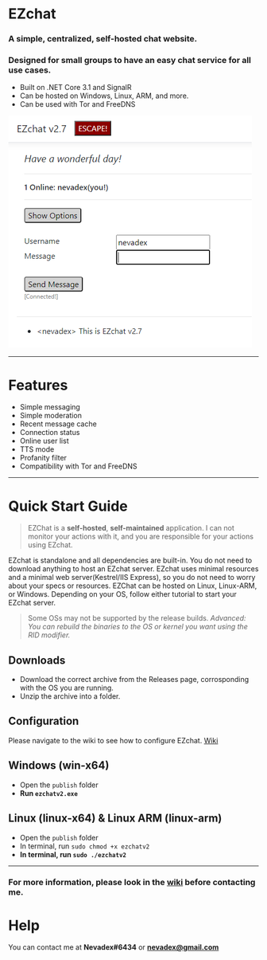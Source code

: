 # EZchat
### A simple, centralized, self-hosted chat website.
### Designed for small groups to have an easy chat service for all use cases.
- Built on .NET Core 3.1 and SignalR
- Can be hosted on Windows, Linux, ARM, and more.
- Can be used with Tor and FreeDNS

![ezchat demo pic](https://github.com/nevadex/ezchat/blob/master/repo/ezchat_2.7_.png?raw=true)

---

# Features

- Simple messaging
- Simple moderation
- Recent message cache
- Connection status
- Online user list
- TTS mode
- Profanity filter
- Compatibility with Tor and FreeDNS

---

# Quick Start Guide
> EZChat is a **self-hosted**, **self-maintained** application. I can not monitor your actions with it, and you are responsible for your actions using EZchat.

EZchat is standalone and all dependencies are built-in. You do not need to download anything to host an EZchat server.
EZchat uses minimal resources and a minimal web server(Kestrel/IIS Express), so you do not need to worry about your specs or resources.
EZChat can be hosted on Linux, Linux-ARM, or Windows. Depending on your OS, follow either tutorial to start your EZchat server.

> Some OSs may not be supported by the release builds.  *Advanced: You can rebuild the binaries to the OS or kernel you want using the RID modifier.*

## Downloads

- Download the correct archive from the Releases page, corrosponding with the OS you are running.
- Unzip the archive into a folder.

## Configuration

Please navigate to the wiki to see how to configure EZchat.
[Wiki](https://github.com/nevadex/ezchat/wiki/Configuration)

## Windows (win-x64)

- Open the `publish` folder
- **Run `ezchatv2.exe`**

## Linux (linux-x64) & Linux ARM (linux-arm)

- Open the `publish` folder
- In terminal, run `sudo chmod +x ezchatv2`
- **In terminal, run `sudo ./ezchatv2`**

---

### For more information, please look in the [wiki](https://github.com/nevadex/ezchat/wiki/) before contacting me.

# Help

You can contact me at **Nevadex#6434** or [**nevadex@gmail.com**](mailto:nevadex@gmail.com)

